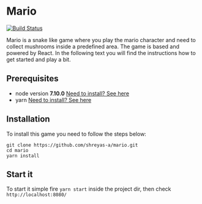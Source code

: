 # Mario

[![Build Status](https://travis-ci.org/shreyas-a/mario.svg?branch=master)](https://travis-ci.org/shreyas-a/mario)

Mario is a snake like game where you play the mario character and need to collect mushrooms inside a predefined area.
The game is based and powered by React. In the following text you will find the instructions how to get started and play a bit.

## Prerequisites

- node version **7.10.0** [Need to install? See here](https://nodejs.org/en/)
- yarn [Need to install? See here](https://yarnpkg.com/en/docs/install)

## Installation

To install this game you need to follow the steps below:

```
git clone https://github.com/shreyas-a/mario.git
cd mario
yarn install
```

## Start it

To start it simple fire `yarn start` inside the project dir, then check `http://localhost:8080/`

